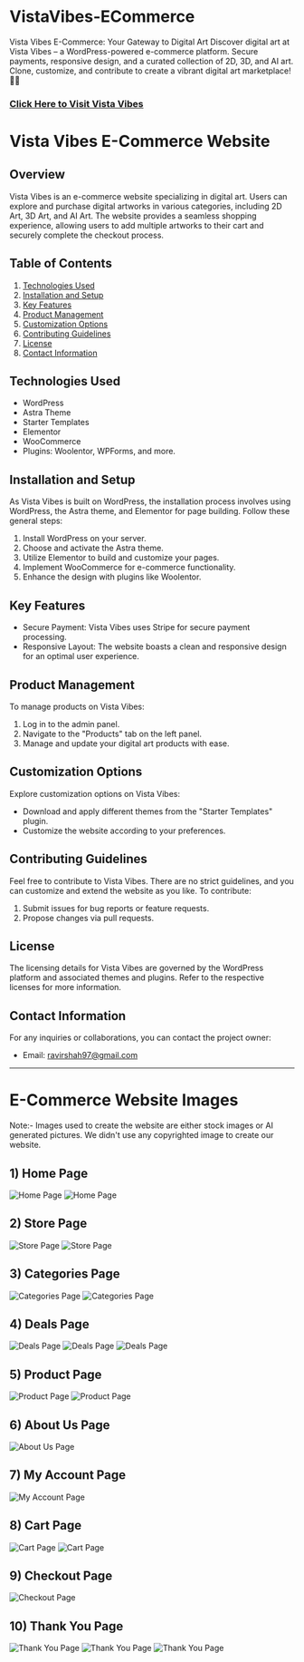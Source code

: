 # VistaVibes-ECommerce
Vista Vibes E-Commerce: Your Gateway to Digital Art  Discover digital art at Vista Vibes – a WordPress-powered e-commerce platform. Secure payments, responsive design, and a curated collection of 2D, 3D, and AI art. Clone, customize, and contribute to create a vibrant digital art marketplace! 🎨✨

### [Click Here to Visit Vista Vibes](https://vistavibes.in/)

# Vista Vibes E-Commerce Website

## Overview

Vista Vibes is an e-commerce website specializing in digital art. Users can explore and purchase digital artworks in various categories, including 2D Art, 3D Art, and AI Art. The website provides a seamless shopping experience, allowing users to add multiple artworks to their cart and securely complete the checkout process.

## Table of Contents

1. [Technologies Used](#technologies-used)
2. [Installation and Setup](#installation-and-setup)
3. [Key Features](#key-features)
4. [Product Management](#product-management)
5. [Customization Options](#customization-options)
6. [Contributing Guidelines](#contributing-guidelines)
7. [License](#license)
8. [Contact Information](#contact-information)

## Technologies Used

- WordPress
- Astra Theme
- Starter Templates
- Elementor
- WooCommerce
- Plugins: Woolentor, WPForms, and more.

## Installation and Setup

As Vista Vibes is built on WordPress, the installation process involves using WordPress, the Astra theme, and Elementor for page building. Follow these general steps:

1. Install WordPress on your server.
2. Choose and activate the Astra theme.
3. Utilize Elementor to build and customize your pages.
4. Implement WooCommerce for e-commerce functionality.
5. Enhance the design with plugins like Woolentor.

## Key Features

- Secure Payment: Vista Vibes uses Stripe for secure payment processing.
- Responsive Layout: The website boasts a clean and responsive design for an optimal user experience.

## Product Management

To manage products on Vista Vibes:

1. Log in to the admin panel.
2. Navigate to the "Products" tab on the left panel.
3. Manage and update your digital art products with ease.

## Customization Options

Explore customization options on Vista Vibes:

- Download and apply different themes from the "Starter Templates" plugin.
- Customize the website according to your preferences.

## Contributing Guidelines

Feel free to contribute to Vista Vibes. There are no strict guidelines, and you can customize and extend the website as you like. To contribute:

1. Submit issues for bug reports or feature requests.
2. Propose changes via pull requests.

## License

The licensing details for Vista Vibes are governed by the WordPress platform and associated themes and plugins. Refer to the respective licenses for more information.

## Contact Information

For any inquiries or collaborations, you can contact the project owner:
- Email: ravirshah97@gmail.com

---

# E-Commerce Website Images
Note:- Images used to create the website are either stock images or AI generated pictures. We didn't use any copyrighted image to create our website.

## 1) Home Page

![Home Page](https://vistavibes.in/wp-content/uploads/2023/12/Home-Page-1.png)
![Home Page](https://vistavibes.in/wp-content/uploads/2023/12/Home-Page-2.png)

## 2) Store Page

![Store Page](https://vistavibes.in/wp-content/uploads/2023/12/Store-1.png)
![Store Page](https://vistavibes.in/wp-content/uploads/2023/12/Store-2.png)

## 3) Categories Page

![Categories Page](https://vistavibes.in/wp-content/uploads/2023/12/Categories-1.png)
![Categories Page](https://vistavibes.in/wp-content/uploads/2023/12/Categories-2.png)

## 4) Deals Page

![Deals Page](https://vistavibes.in/wp-content/uploads/2023/12/Deals.png)
![Deals Page](https://vistavibes.in/wp-content/uploads/2023/12/Deals-1.png)
![Deals Page](https://vistavibes.in/wp-content/uploads/2023/12/Deals-2.png)

## 5) Product Page

![Product Page](https://vistavibes.in/wp-content/uploads/2023/12/Product-Page-1.png)
![Product Page](https://vistavibes.in/wp-content/uploads/2023/12/Product-Page-2.png)

## 6) About Us Page

![About Us Page](https://vistavibes.in/wp-content/uploads/2023/12/About-Us.png)

## 7) My Account Page

![My Account Page](https://vistavibes.in/wp-content/uploads/2023/12/My-Account.png)

## 8) Cart Page

![Cart Page](https://vistavibes.in/wp-content/uploads/2023/12/Cart-1.png)
![Cart Page](https://vistavibes.in/wp-content/uploads/2023/12/Cart-2.png)

## 9) Checkout Page

![Checkout Page](https://vistavibes.in/wp-content/uploads/2023/12/Checkout.png)

## 10) Thank You Page

![Thank You Page](https://vistavibes.in/wp-content/uploads/2023/12/Thank-You-Page-1.png)
![Thank You Page](https://vistavibes.in/wp-content/uploads/2023/12/Thank-You-Page-2.png)
![Thank You Page](https://vistavibes.in/wp-content/uploads/2023/12/Thank-You-Page-3.png)


